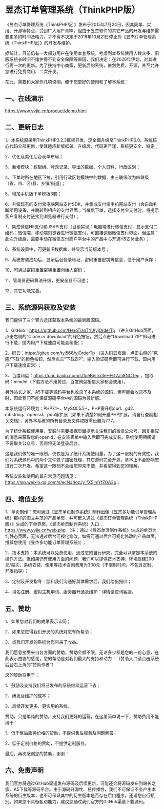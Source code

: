 # 昱杰订单管理系统（ThinkPHP版）

《昱杰订单管理系统（ThinkPHP版）》发布于2015年7月24日，因其简单、实用、开源等特点，受到广大用户青睐。但由于昱杰软件的其它产品的开发与维护需要更多的时间及精力，才不得不决定于2016年10月21日停止对《昱杰订单管理系统（ThinkPHP版）》的开发与维护。

据统计，目前仍有一大部分用户在使用本套系统，考虑到本系统使用人数众多、旧版系统长时间不维护得不到安全保障等原因，我们决定：在2020年伊始，对其进行再一次的更新。为了扶持中小商家，更新后的系统，依然免费、开源，甚至允许您进行免费商用、二次开发。

在此，需要和大家作几项说明，便于您更好的使用和了解本系统：

## 一、在线演示

https://www.yvjie.cn/product/demo.html

## 二、更新日志

1、本系统原采用ThinkPHP3.2.3框架开发，现全面升级至ThinkPHP6.0。系统核心代码全部更新，使其适应新版框架。升级后，代码更严谨，系统更安全、稳定；

2、优化及美化后台表单布局；

3、新增模块：权限组、登录记录、导出的数据、个人资料、行政区划；

4、下单时所在地区下拉，引用行政区划模块中的数据，由三联级改为四联级（省、市、区/县、乡镇/街道）；

5、增加手机版下单模板3套；

6、升级现有的支付宝电脑网站支付SDK，并集成支付宝手机网站支付（会自动判断所用设备，并跳转到相应的支付界面；当微信下单，选择支付宝支付时，将提示客户复制支付链接到浏览器进行支付）；

7、集成微信H5支付和JSAPI支付（目前实现：电脑端进行微信支付，显示支付二维码；微信端、移动端浏览器进行微信支付，可直接调起微信支付界面。但注意：此次升级后，需要手动在微信支付商户平台中的产品中心开通H5支付业务）；

8、系统设置中，可更新IP数据库，并显示当前版本号；

9、系统安装成功后，显示后台登录地址、密码重置密钥等信息，便于用户保存；

10、可通过密码重置密钥重置创始人密码；

11、管理员密码算法升级，更安全且不可逆；

12、其它功能完善。

## 三、系统源码获取及安装

我们提供了三个官方途径获取本系统的最新版源码。

1、GitHub：https://github.com/HeroTianTYJ/yjOrderTp （进入GitHub页面，点击右侧的“Clone or download”的绿色按钮，然后点击“Download ZIP”即可进行下载，国内用户下载速度可能会稍慢）；

2、码云：https://gitee.com/tyj568/yjOrderTp （进入码云页面，点击右侧的“克隆/下载”的橙色按钮，然后点击“下载ZIP”，输入验证码后即可进行下载，国内用户下载速度正常）；

3、百度网盘：https://pan.baidu.com/s/1ueBeIikr3eHFG2Jn8NCTeg ，提取码：mmdm（下载方法不用赘述，百度网盘相信大家都会使用）。

另外站长之家、A5下载等源码平台也收录了本系统的源码，但可能会收录不及时，因此我们不能保证源码平台中的源码为最新版。

本系统运行环境为：PHP7.1+、MySQL5.5+，PHP需开启curl、gd2、mbstring、openssl、pdo等扩展（如果不清楚如何开启PHP扩展，请自行查阅相关文档），另外本系统的所有目录及文件权限需设置为777。

为了统计系统使用量，安装时需要根据页面提示关注我们的微信公众号，回复相应的消息来获取您的openid，在安装表单中输入后即可完成安装，系统使用期间请不要取关公众号，否则将无法登录后台。

这是我们做的唯一限制，仅仅是为了统计系统使用量，为了这一限制的有效性，我们对系统源码中的两个文件做了加密处理，其它源码完全开源，基本上不会影响您进行二次开发。希望这一限制不会给您带来不便，并希望得到您的理解。

系统安装和使用的其它常见问题请见：https://mp.weixin.qq.com/s/ecNJ4ozJy_fX5lmYfZGA3g 。

## 四、增值业务

1、单页制作：您可通过《昱杰单页制作系统》制作出像《昱杰多功能订单管理系统》那样的图文并茂的产品单页，并可嵌入通过《昱杰订单管理系统（ThinkPHP版）》生成的下单界面，《昱杰单页制作系统》入口：https://www.yvjie.cn/web.php （注：通过《昱杰单页制作系统》生成的单页为纯静态页面，无法通过后台可视化修改，如需可通过后台可视化修改的产品单页，推荐您使用《昱杰多功能订单管理系统》）；

2、技术支持：本系统可以免费使用，通过您的自行研究，完全可以掌握本系统的操作方法。但如果仍有使用方面的问题，我们可以提供技术支持，环境搭建200元/每次，系统安装、使用等技术咨询费用为300元（不限制时间，不包含定制、开发指导）；

3、定制及开发指导：您和我们沟通好具体需求后，我们给出报价；

4、域名注册、虚拟主机申请、服务器开通及维护：详情请咨询客服。

## 五、赞助

1、如果您对我们的成果表示认同；

2、如果您觉得我们开发的系统对您有所帮助；

3、或我们开发的系统为您带来了收益。

我们愿意接受来自各方面的赞助，赞助金额不限，无论多少都是您的一份心意，在此表示由衷的感谢，您的帮助是对我们最大的支持和动力！（赞助入口请点击系统后台右上角的“赞助作者”）

您的赞助将用于：

1、鼓励及支持我们将已发布的系统继续运营下去；

2、研发及维护的成本；

3、后续开发更多、更实用的系统。

赞助，只是单纯的赞助，支持我们更好的运营，在这里简单说一下，赞助费用不能用于：

1、低于售后服务价格的赞助，不提供售后服务及问题解答；

2、低于定制价格的赞助，不提供定制服务。

最后，再次感谢您的赞助，谢谢！

## 六、免责声明

我们官方将通过GitHub渠道发布源码及后续更新，可能还会将源码发布到站长之家、A5下载等源码平台。由于源码开源性、易传播性，我们不可保证不会产生本系统的衍生版本，也不可保证其中的衍生版本是否存在后门程序，还请您自行甄别。如果您不具备甄别能力，建议您通过我们官方的GitHub渠道下载源码。